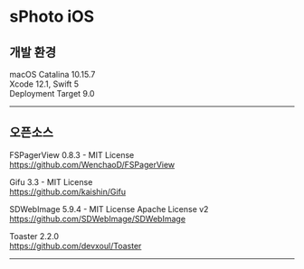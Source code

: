 # sPhoto iOS
  

## 개발 환경
macOS Catalina 10.15.7  
Xcode 12.1, Swift 5  
Deployment Target 9.0     
  
---
  
## 오픈소스

FSPagerView 0.8.3 - MIT License  
https://github.com/WenchaoD/FSPagerView  
  
Gifu 3.3 - MIT License  
https://github.com/kaishin/Gifu  
  
SDWebImage 5.9.4 - MIT License Apache License v2  
https://github.com/SDWebImage/SDWebImage  
  
Toaster 2.2.0  
https://github.com/devxoul/Toaster  
  
---
